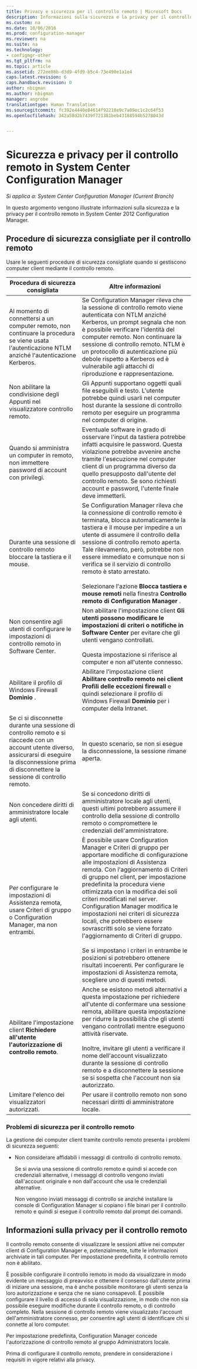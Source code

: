 ```yaml
---
title: Privacy e sicurezza per il controllo remoto | Microsoft Docs
description: Informazioni sulla sicurezza e la privacy per il controllo remoto in System Center Configuration Manager.
ms.custom: na
ms.date: 10/06/2016
ms.prod: configuration-manager
ms.reviewer: na
ms.suite: na
ms.technology:
- configmgr-other
ms.tgt_pltfrm: na
ms.topic: article
ms.assetid: 272ee86b-d3d9-4fd9-b5c4-73e490e1a1e4
caps.latest.revision: 6
caps.handback.revision: 0
author: nbigman
ms.author: nbigman
manager: angrobe
translationtype: Human Translation
ms.sourcegitcommit: fc392e4440e84614f92218e9c7a09ec1c2c64f53
ms.openlocfilehash: 342a58d2b7439f721381beb43188594b5278043d


---
```

# <a name="security-and-privacy-for-remote-control-in-system-center-configuration-manager"></a>Sicurezza e privacy per il controllo remoto in System Center Configuration Manager

*Si applica a: System Center Configuration Manager (Current Branch)*

In questo argomento vengono illustrate informazioni sulla sicurezza e la privacy per il controllo remoto in System Center 2012 Configuration Manager.  

##  <a name="a-namebkmksecurityhardwareinventorya-security-best-practices-for-remote-control"></a><a name="BKMK_Security_HardwareInventory"></a> Procedure di sicurezza consigliate per il controllo remoto  
 Usare le seguenti procedure di sicurezza consigliate quando si gestiscono computer client mediante il controllo remoto.  

|Procedura di sicurezza consigliata|Altre informazioni|  
|----------------------------|----------------------|  
|Al momento di connettersi a un computer remoto, non continuare la procedura se viene usata l'autenticazione NTLM anziché l'autenticazione Kerberos.|Se Configuration Manager rileva che la sessione di controllo remoto viene autenticata con NTLM anziché Kerberos, un prompt segnala che non è possibile verificare l'identità del computer remoto. Non continuare la sessione di controllo remoto. NTLM è un protocollo di autenticazione più debole rispetto a Kerberos ed è vulnerabile agli attacchi di riproduzione e rappresentazione.|  
|Non abilitare la condivisione degli Appunti nel visualizzatore controllo remoto.|Gli Appunti supportano oggetti quali file eseguibili e testo. L'utente potrebbe quindi usarli nel computer host durante la sessione di controllo remoto per eseguire un programma nel computer di origine.|  
|Quando si amministra un computer in remoto, non immettere password di account con privilegi.|Eventuale software in grado di osservare l'input da tastiera potrebbe infatti acquisire le password. Questa violazione potrebbe avvenire anche tramite l'esecuzione nel computer client di un programma diverso da quello presupposto dall'utente del controllo remoto. Se sono richiesti account e password, l'utente finale deve immetterli.|  
|Durante una sessione di controllo remoto bloccare la tastiera e il mouse.|Se Configuration Manager rileva che la connessione di controllo remoto è terminata, blocca automaticamente la tastiera e il mouse per impedire a un utente di assumere il controllo della sessione di controllo remoto aperta. Tale rilevamento, però, potrebbe non essere immediato e comunque non si verifica se il servizio di controllo remoto è stato arrestato.<br /><br /> Selezionare l'azione **Blocca tastiera e mouse remoti** nella finestra **Controllo remoto di Configuration Manager** .|  
|Non consentire agli utenti di configurare le impostazioni di controllo remoto in Software Center.|Non abilitare l'impostazione client **Gli utenti possono modificare le impostazioni di criteri o notifiche in Software Center** per evitare che gli utenti vengano controllati.<br /><br /> Questa impostazione si riferisce al computer e non all'utente connesso.|  
|Abilitare il profilo di Windows Firewall **Dominio** .|Abilitare l'impostazione client **Abilitare controllo remoto nei client Profili delle eccezioni firewall** e quindi selezionare il profilo di Windows Firewall **Dominio** per i computer della Intranet.|  
|Se ci si disconnette durante una sessione di controllo remoto e si riaccede con un account utente diverso, assicurarsi di eseguire la disconnessione prima di disconnettere la sessione di controllo remoto.|In questo scenario, se non si esegue la disconnessione, la sessione rimane aperta.|  
|Non concedere diritti di amministratore locale agli utenti.|Se si concedono diritti di amministratore locale agli utenti, questi ultimi potrebbero assumere il controllo della sessione di controllo remoto o compromettere le credenziali dell'amministratore.|  
|Per configurare le impostazioni di Assistenza remota, usare Criteri di gruppo o Configuration Manager, ma non entrambi.|È possibile usare Configuration Manager e Criteri di gruppo per apportare modifiche di configurazione alle impostazioni di Assistenza remota. Con l'aggiornamento di Criteri di gruppo nel client, per impostazione predefinita la procedura viene ottimizzata con la modifica dei soli criteri modificati nel server. Configuration Manager modifica le impostazioni nei criteri di sicurezza locali, che potrebbero essere sovrascritti solo se viene forzato l'aggiornamento di Criteri di gruppo.<br /><br /> Se si impostano i criteri in entrambe le posizioni si potrebbero ottenere risultati incoerenti. Per configurare le impostazioni di Assistenza remota, scegliere uno di questi metodi.|  
|Abilitare l'impostazione client **Richiedere all'utente l'autorizzazione di controllo remoto**.|Anche se esistono metodi alternativi a questa impostazione per richiedere all'utente di confermare una sessione remota, abilitare questa impostazione per ridurre la possibilità che gli utenti vengano controllati mentre eseguono attività riservate.<br /><br /> Inoltre, invitare gli utenti a verificare il nome dell'account visualizzato durante la sessione di controllo remoto e a disconnettere la sessione se si sospetta che l'account non sia autorizzato.|  
|Limitare l'elenco dei visualizzatori autorizzati.|Per usare il controllo remoto non sono necessari diritti di amministratore locale.|  

### <a name="security-issues-for-remote-control"></a>Problemi di sicurezza per il controllo remoto  
 La gestione dei computer client tramite controllo remoto presenta i problemi di sicurezza seguenti:  

-   Non considerare affidabili i messaggi di controllo di controllo remoto.  

     Se si avvia una sessione di controllo remoto e quindi si accede con credenziali alternative, i messaggi di controllo vengono inviati dall'account originale e non dall'account che usa le credenziali alternative.  

     Non vengono inviati messaggi di controllo se anziché installare la console di Configuration Manager si copiano i file binari per il controllo remoto e quindi si esegue il controllo remoto dal prompt dei comandi.  

##  <a name="a-namebkmkprivacyhardwareinventorya-privacy-information-for-remote-control"></a><a name="BKMK_Privacy_HardwareInventory"></a> Informazioni sulla privacy per il controllo remoto  
 Il controllo remoto consente di visualizzare le sessioni attive nei computer client di Configuration Manager e, potenzialmente, tutte le informazioni archiviate in tali computer. Per impostazione predefinita, il controllo remoto non è abilitato.  

 È possibile configurare il controllo remoto in modo da visualizzare in modo evidente un messaggio di preavviso e ottenere il consenso dall'utente prima di iniziare una sessione, ma è anche possibile monitorare gli utenti senza la loro autorizzazione e senza che ne siano consapevoli. È possibile configurare il livello di accesso di sola visualizzazione, in modo che non sia possibile eseguire modifiche durante il controllo remoto, o di controllo completo. Nella sessione di controllo remoto viene visualizzato l'account dell'amministratore connesso, per consentire agli utenti di identificare chi si connette al loro computer.  

 Per impostazione predefinita, Configuration Manager concede l'autorizzazione di controllo remoto al gruppo Administrators locale.  

 Prima di configurare il controllo remoto, prendere in considerazione i requisiti in vigore relativi alla privacy.  



<!--HONumber=Dec16_HO3-->


